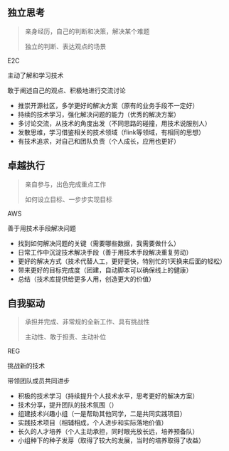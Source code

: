 ## 独立思考

> 亲身经历，自己的判断和决策，解决某个难题
> 
> 独立的判断、表达观点的场景

E2C

主动了解和学习技术

敢于阐述自己的观点、积极地进行交流讨论

+ 推崇开源社区，多学更好的解决方案（原有的业务手段不一定好）
+ 持续的技术学习，强化解决问题的能力（优秀的解决方案）
+ 多讨论交流，从技术的角度出发（不同思路的碰撞，用技术说服别人）
+ 发散思维，学习借鉴相关的技术领域（flink等领域，有相同的思想）
+ 有技术追求，对自己和团队负责（个人成长，应用也更好）

## 卓越执行

> 亲自参与，出色完成重点工作
> 
> 如何设立目标、一步步实现目标

AWS

善于用技术手段解决问题

+ 找到如何解决问题的关键（需要哪些数据，我需要做什么）
+ 日常工作中沉淀技术解决手段（善于用技术手段解决重复劳动）
+ 更好的解决方式（技术代替人工，更好更快，特别忙的1天换来后面的轻松）
+ 带来更好的目标完成度（团建，自动脚本可以确保线上的健康）
+ 总结（技术库提供给更多人用，创造更大的价值）

## 自我驱动

> 承担并完成、非常规的全新工作、具有挑战性
> 
> 主动性、敢于担责、主动补位

REG

挑战新的技术

带领团队成员共同进步

+ 积极的技术学习（持续提升个人技术水平，思考更好的解决方案）
+ 技术分享，提升团队的技术氛围（）
+ 组建技术兴趣小组（一是帮助其他同学，二是共同实践项目）
+ 实践技术项目（相辅相成，个人进步和实际落地价值）
+ 长久的人才培养（个人主动承担，同时眼光放长远，培养预备队）
+ 小组种下的种子发芽（取得了较大的发展，当时的培养取得了收益）

